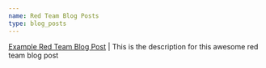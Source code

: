 ```yaml
---
name: Red Team Blog Posts
type: blog_posts
---
```


[Example Red Team Blog Post](https://google.com) | This is the description for this awesome red team blog post





